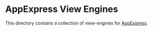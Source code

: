 # AppExpress View Engines

This directory contains a collection of view-engines for [AppExpress](https://github.com/itznotabug/appexpress).